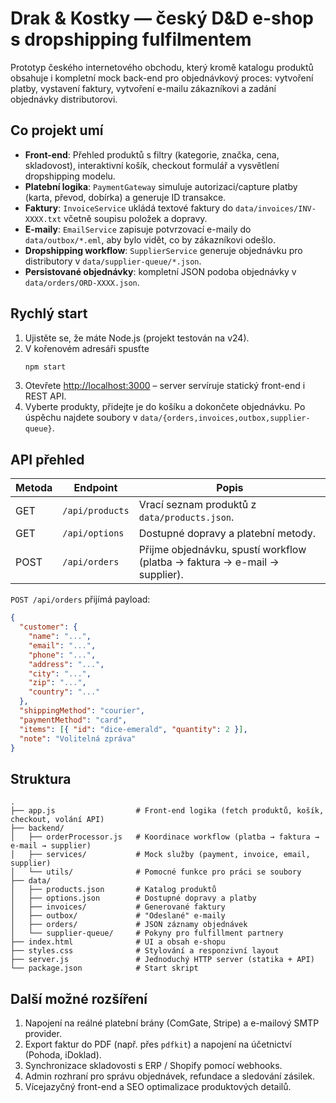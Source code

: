 # Drak & Kostky — český D&D e-shop s dropshipping fulfilmentem

Prototyp českého internetového obchodu, který kromě katalogu produktů obsahuje i kompletní mock back-end pro objednávkový proces: vytvoření platby, vystavení faktury, vytvoření e-mailu zákazníkovi a zadání objednávky distributorovi.

## Co projekt umí

- **Front-end**: Přehled produktů s filtry (kategorie, značka, cena, skladovost), interaktivní košík, checkout formulář a vysvětlení dropshipping modelu.
- **Platební logika**: `PaymentGateway` simuluje autorizaci/capture platby (karta, převod, dobírka) a generuje ID transakce.
- **Faktury**: `InvoiceService` ukládá textové faktury do `data/invoices/INV-XXXX.txt` včetně soupisu položek a dopravy.
- **E-maily**: `EmailService` zapisuje potvrzovací e-maily do `data/outbox/*.eml`, aby bylo vidět, co by zákazníkovi odešlo.
- **Dropshipping workflow**: `SupplierService` generuje objednávku pro distributory v `data/supplier-queue/*.json`.
- **Persistované objednávky**: kompletní JSON podoba objednávky v `data/orders/ORD-XXXX.json`.

## Rychlý start

1. Ujistěte se, že máte Node.js (projekt testován na v24).
2. V kořenovém adresáři spusťte
   ```bash
   npm start
   ```
3. Otevřete <http://localhost:3000> – server servíruje statický front-end i REST API.
4. Vyberte produkty, přidejte je do košíku a dokončete objednávku. Po úspěchu najdete soubory v `data/{orders,invoices,outbox,supplier-queue}`.

## API přehled

| Metoda | Endpoint         | Popis                                 |
| ------ | ---------------- | ------------------------------------- |
| GET    | `/api/products`  | Vrací seznam produktů z `data/products.json`.
| GET    | `/api/options`   | Dostupné dopravy a platební metody.
| POST   | `/api/orders`    | Přijme objednávku, spustí workflow (platba → faktura → e-mail → supplier). |

`POST /api/orders` přijímá payload:
```json
{
  "customer": {
    "name": "...",
    "email": "...",
    "phone": "...",
    "address": "...",
    "city": "...",
    "zip": "...",
    "country": "..."
  },
  "shippingMethod": "courier",
  "paymentMethod": "card",
  "items": [{ "id": "dice-emerald", "quantity": 2 }],
  "note": "Volitelná zpráva"
}
```

## Struktura

```
.
├── app.js                  # Front-end logika (fetch produktů, košík, checkout, volání API)
├── backend/
│   ├── orderProcessor.js   # Koordinace workflow (platba → faktura → e-mail → supplier)
│   ├── services/           # Mock služby (payment, invoice, email, supplier)
│   └── utils/              # Pomocné funkce pro práci se soubory
├── data/
│   ├── products.json       # Katalog produktů
│   ├── options.json        # Dostupné dopravy a platby
│   ├── invoices/           # Generované faktury
│   ├── outbox/             # "Odeslané" e-maily
│   ├── orders/             # JSON záznamy objednávek
│   └── supplier-queue/     # Pokyny pro fulfillment partnery
├── index.html              # UI a obsah e-shopu
├── styles.css              # Stylování a responzivní layout
├── server.js               # Jednoduchý HTTP server (statika + API)
└── package.json            # Start skript
```

## Další možné rozšíření

1. Napojení na reálné platební brány (ComGate, Stripe) a e-mailový SMTP provider.
2. Export faktur do PDF (např. přes `pdfkit`) a napojení na účetnictví (Pohoda, iDoklad).
3. Synchronizace skladovosti s ERP / Shopify pomocí webhooks.
4. Admin rozhraní pro správu objednávek, refundace a sledování zásilek.
5. Vícejazyčný front-end a SEO optimalizace produktových detailů.
